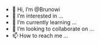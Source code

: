 - 👋 Hi, I’m @Brunowi
- 👀 I’m interested in ...
- 🌱 I’m currently learning ...
- 💞️ I’m looking to collaborate on ...
- 📫 How to reach me ...

<!---
Brunowi/Brunowi is a ✨ special ✨ repository because its `README.md` (this file) appears on your GitHub profile.
You can click the Preview link to take a look at your changes.
--->
